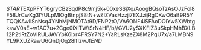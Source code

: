 $START$EXpPFYT6gryCBzSqdP8c9mj5k+00xeSSjXq/AoogBQsoTzAsOJzFol8F58JrCwKg3IYULpMIOgBtnpjS8tN+wZlZVasHzzji7EXJzijRgCKwO6aB9R5YTQQKAwIlSnNsq4YNhMjNMOTAt9D/FNP2tO/VA6ONF4iSFAoDOiYw5XWbtgkswV0aE+w1AC7u+2Cge0iXiTW/SrN4HF/b//GVU2ySXKFiZ3uSkpHMhBXLB12P2tiRtZoVIRULJAVYpK6Ixr4FRSY7N2+YaRLsKzeZX8M2PqU7x/a7LMBN9YL9PXUZRawU6QnDjOq28lfIzwJf$END$